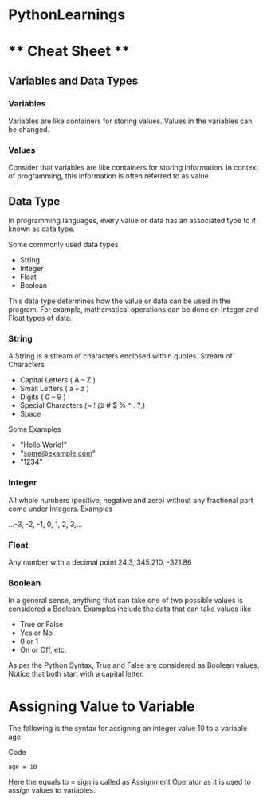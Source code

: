 # PythonLearnings

# ** Cheat Sheet **

## Variables and Data Types

### Variables

Variables are like containers for storing values.
Values in the variables can be changed.

### Values

Consider that variables are like containers for storing information.
In context of programming, this information is often referred to as value.

## Data Type

In programming languages, every value or data has an associated type to it known as data type.

Some commonly used data types

- String
- Integer
- Float
- Boolean

This data type determines how the value or data can be used in the program. For example, mathematical operations can be done on Integer and Float types of data.

### String

A String is a stream of characters enclosed within quotes.
Stream of Characters

- Capital Letters ( A – Z )
- Small Letters ( a – z )
- Digits ( 0 – 9 )
- Special Characters (~ ! @ # $ % ^ . ?,)
- Space

Some Examples

- "Hello World!"
- "some@example.com"
- "1234"

### Integer

All whole numbers (positive, negative and zero) without any fractional part come under Integers.
Examples

...-3, -2, -1, 0, 1, 2, 3,...

### Float

Any number with a decimal point
24.3, 345.210, -321.86

### Boolean

In a general sense, anything that can take one of two possible values is considered a Boolean. Examples include the data that can take values like

- True or False
- Yes or No
- 0 or 1
- On or Off, etc.

As per the Python Syntax, True and False are considered as Boolean values.
Notice that both start with a capital letter.

# Assigning Value to Variable

The following is the syntax for assigning an integer value 10 to a variable age

Code

```
age = 10
```

Here the equals to = sign is called as Assignment Operator as it is used to assign values to variables.
